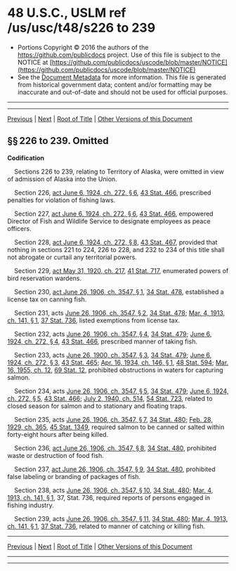 ---
---

# 48 U.S.C., USLM ref /us/usc/t48/s226 to 239

* Portions Copyright © 2016 the authors of the https://github.com/publicdocs project.
  Use of this file is subject to the NOTICE at [https://github.com/publicdocs/uscode/blob/master/NOTICE](https://github.com/publicdocs/uscode/blob/master/NOTICE)
* See the [Document Metadata](././../../../..//README.md) for more information.
  This file is generated from historical government data; content and/or formatting may be inaccurate and out-of-date and should not be used for official purposes.

----------
----------

[Previous](./../../../..//us/usc/t48/ch2/m__us_usc_t48_s225.md) | [Next](./../../../..//us/usc/t48/ch2/m__us_usc_t48_s240.md) | [Root of Title](./../../../../) | [Other Versions of this Document](https://publicdocs.github.io/go/links?ns=uslm&ref=%2Fus%2Fusc%2Ft48%2Fs226+to+239)

## §§ 226 to 239. Omitted

 __Codification__ 

    Sections 226 to 239, relating to Territory of Alaska, were omitted in view of admission of Alaska into the Union.

    Section 226, [act June 6, 1924, ch. 272, § 6][/us/act/1924-06-06/ch272/s6], [43 Stat. 466][/us/stat/43/466], prescribed penalties for violation of fishing laws.

    Section 227, [act June 6, 1924, ch. 272, § 6][/us/act/1924-06-06/ch272/s6], [43 Stat. 466][/us/stat/43/466], empowered Director of Fish and Wildlife Service to designate employees as peace officers.

    Section 228, [act June 6, 1924, ch. 272, § 8][/us/act/1924-06-06/ch272/s8], [43 Stat. 467][/us/stat/43/467], provided that nothing in sections 221 to 224, 226 to 228, and 232 to 234 of this title shall not abrogate or curtail any territorial powers.

    Section 229, [act May 31, 1920, ch. 217][/us/act/1920-05-31/ch217], [41 Stat. 717][/us/stat/41/717], enumerated powers of bird reservation wardens.

    Section 230, [act June 26, 1906, ch. 3547, § 1][/us/act/1906-06-26/ch3547/s1], [34 Stat. 478][/us/stat/34/478], established a license tax on canning fish.

    Section 231, acts [June 26, 1906, ch. 3547, § 2][/us/act/1906-06-26/ch3547/s2], [34 Stat. 478][/us/stat/34/478]; [Mar. 4, 1913, ch. 141, § 1][/us/act/1913-03-04/ch141/s1], [37 Stat. 736][/us/stat/37/736], listed exemptions from license tax.

    Section 232, acts [June 26, 1906, ch. 3547, § 4][/us/act/1906-06-26/ch3547/s4], [34 Stat. 479][/us/stat/34/479]; [June 6, 1924, ch. 272, § 4][/us/act/1924-06-06/ch272/s4], [43 Stat. 466][/us/stat/43/466], prescribed manner of taking fish.

    Section 233, acts [June 26, 1900, ch. 3547, § 3][/us/act/1900-06-26/ch3547/s3], [34 Stat. 479][/us/stat/34/479]; [June 6, 1924, ch. 272, § 3][/us/act/1924-06-06/ch272/s3], [43 Stat. 465][/us/stat/43/465]; [Apr. 16, 1934, ch. 146, § 1][/us/act/1934-04-16/ch146/s1], [48 Stat. 594][/us/stat/48/594]; [Mar. 16, 1955, ch. 12][/us/act/1955-03-16/ch12], [69 Stat. 12][/us/stat/69/12], prohibited obstructions in waters for capturing salmon.

    Section 234, acts [June 26, 1906, ch. 3547, § 5][/us/act/1906-06-26/ch3547/s5], [34 Stat. 479][/us/stat/34/479]; [June 6, 1924, ch. 272, § 5][/us/act/1924-06-06/ch272/s5], [43 Stat. 466][/us/stat/43/466]; [July 2, 1940, ch. 514][/us/act/1940-07-02/ch514], [54 Stat. 723][/us/stat/54/723], related to closed season for salmon and to stationary and floating traps.

    Section 235, acts [June 26, 1906, ch. 3547, § 7][/us/act/1906-06-26/ch3547/s7], [34 Stat. 480][/us/stat/34/480]; [Feb. 28, 1929, ch. 365][/us/act/1929-02-28/ch365], [45 Stat. 1349][/us/stat/45/1349], required salmon to be canned or salted within forty-eight hours after being killed.

    Section 236, [act June 26, 1906, ch. 3547, § 8][/us/act/1906-06-26/ch3547/s8], [34 Stat. 480][/us/stat/34/480], prohibited waste or destruction of food fish.

    Section 237, [act June 26, 1906, ch. 3547, § 9][/us/act/1906-06-26/ch3547/s9], [34 Stat. 480][/us/stat/34/480], prohibited false labeling or branding of packages of fish.

    Section 238, acts [June 26, 1906, ch. 3547, § 10][/us/act/1906-06-26/ch3547/s10], [34 Stat. 480][/us/stat/34/480]; [Mar. 4, 1913, ch. 141, § 1][/us/act/1913-03-04/ch141/s1], 37, Stat. 736, required reports of persons engaged in fishing industry.

    Section 239, acts [June 26, 1906, ch. 3547, § 11][/us/act/1906-06-26/ch3547/s11], [34 Stat. 480][/us/stat/34/480]; [Mar. 4, 1913, ch. 141, § 1][/us/act/1913-03-04/ch141/s1], [37 Stat. 736][/us/stat/37/736], related to manner of catching or killing fish.

----------

[Previous](./../../../..//us/usc/t48/ch2/m__us_usc_t48_s225.md) | [Next](./../../../..//us/usc/t48/ch2/m__us_usc_t48_s240.md) | [Root of Title](./../../../../) | [Other Versions of this Document](https://publicdocs.github.io/go/links?ns=uslm&ref=%2Fus%2Fusc%2Ft48%2Fs226+to+239)

----------
----------

[/us/act/1924-06-06/ch272/s6]: https://publicdocs.github.io/go/links?ns=uslm&ref=%2Fus%2Fact%2F1924-06-06%2Fch272%2Fs6
[/us/stat/43/466]: https://publicdocs.github.io/go/links?ns=uslm&ref=%2Fus%2Fstat%2F43%2F466
[/us/act/1924-06-06/ch272/s6]: https://publicdocs.github.io/go/links?ns=uslm&ref=%2Fus%2Fact%2F1924-06-06%2Fch272%2Fs6
[/us/stat/43/466]: https://publicdocs.github.io/go/links?ns=uslm&ref=%2Fus%2Fstat%2F43%2F466
[/us/act/1924-06-06/ch272/s8]: https://publicdocs.github.io/go/links?ns=uslm&ref=%2Fus%2Fact%2F1924-06-06%2Fch272%2Fs8
[/us/stat/43/467]: https://publicdocs.github.io/go/links?ns=uslm&ref=%2Fus%2Fstat%2F43%2F467
[/us/act/1920-05-31/ch217]: https://publicdocs.github.io/go/links?ns=uslm&ref=%2Fus%2Fact%2F1920-05-31%2Fch217
[/us/stat/41/717]: https://publicdocs.github.io/go/links?ns=uslm&ref=%2Fus%2Fstat%2F41%2F717
[/us/act/1906-06-26/ch3547/s1]: https://publicdocs.github.io/go/links?ns=uslm&ref=%2Fus%2Fact%2F1906-06-26%2Fch3547%2Fs1
[/us/stat/34/478]: https://publicdocs.github.io/go/links?ns=uslm&ref=%2Fus%2Fstat%2F34%2F478
[/us/act/1906-06-26/ch3547/s2]: https://publicdocs.github.io/go/links?ns=uslm&ref=%2Fus%2Fact%2F1906-06-26%2Fch3547%2Fs2
[/us/stat/34/478]: https://publicdocs.github.io/go/links?ns=uslm&ref=%2Fus%2Fstat%2F34%2F478
[/us/act/1913-03-04/ch141/s1]: https://publicdocs.github.io/go/links?ns=uslm&ref=%2Fus%2Fact%2F1913-03-04%2Fch141%2Fs1
[/us/stat/37/736]: https://publicdocs.github.io/go/links?ns=uslm&ref=%2Fus%2Fstat%2F37%2F736
[/us/act/1906-06-26/ch3547/s4]: https://publicdocs.github.io/go/links?ns=uslm&ref=%2Fus%2Fact%2F1906-06-26%2Fch3547%2Fs4
[/us/stat/34/479]: https://publicdocs.github.io/go/links?ns=uslm&ref=%2Fus%2Fstat%2F34%2F479
[/us/act/1924-06-06/ch272/s4]: https://publicdocs.github.io/go/links?ns=uslm&ref=%2Fus%2Fact%2F1924-06-06%2Fch272%2Fs4
[/us/stat/43/466]: https://publicdocs.github.io/go/links?ns=uslm&ref=%2Fus%2Fstat%2F43%2F466
[/us/act/1900-06-26/ch3547/s3]: https://publicdocs.github.io/go/links?ns=uslm&ref=%2Fus%2Fact%2F1900-06-26%2Fch3547%2Fs3
[/us/stat/34/479]: https://publicdocs.github.io/go/links?ns=uslm&ref=%2Fus%2Fstat%2F34%2F479
[/us/act/1924-06-06/ch272/s3]: https://publicdocs.github.io/go/links?ns=uslm&ref=%2Fus%2Fact%2F1924-06-06%2Fch272%2Fs3
[/us/stat/43/465]: https://publicdocs.github.io/go/links?ns=uslm&ref=%2Fus%2Fstat%2F43%2F465
[/us/act/1934-04-16/ch146/s1]: https://publicdocs.github.io/go/links?ns=uslm&ref=%2Fus%2Fact%2F1934-04-16%2Fch146%2Fs1
[/us/stat/48/594]: https://publicdocs.github.io/go/links?ns=uslm&ref=%2Fus%2Fstat%2F48%2F594
[/us/act/1955-03-16/ch12]: https://publicdocs.github.io/go/links?ns=uslm&ref=%2Fus%2Fact%2F1955-03-16%2Fch12
[/us/stat/69/12]: https://publicdocs.github.io/go/links?ns=uslm&ref=%2Fus%2Fstat%2F69%2F12
[/us/act/1906-06-26/ch3547/s5]: https://publicdocs.github.io/go/links?ns=uslm&ref=%2Fus%2Fact%2F1906-06-26%2Fch3547%2Fs5
[/us/stat/34/479]: https://publicdocs.github.io/go/links?ns=uslm&ref=%2Fus%2Fstat%2F34%2F479
[/us/act/1924-06-06/ch272/s5]: https://publicdocs.github.io/go/links?ns=uslm&ref=%2Fus%2Fact%2F1924-06-06%2Fch272%2Fs5
[/us/stat/43/466]: https://publicdocs.github.io/go/links?ns=uslm&ref=%2Fus%2Fstat%2F43%2F466
[/us/act/1940-07-02/ch514]: https://publicdocs.github.io/go/links?ns=uslm&ref=%2Fus%2Fact%2F1940-07-02%2Fch514
[/us/stat/54/723]: https://publicdocs.github.io/go/links?ns=uslm&ref=%2Fus%2Fstat%2F54%2F723
[/us/act/1906-06-26/ch3547/s7]: https://publicdocs.github.io/go/links?ns=uslm&ref=%2Fus%2Fact%2F1906-06-26%2Fch3547%2Fs7
[/us/stat/34/480]: https://publicdocs.github.io/go/links?ns=uslm&ref=%2Fus%2Fstat%2F34%2F480
[/us/act/1929-02-28/ch365]: https://publicdocs.github.io/go/links?ns=uslm&ref=%2Fus%2Fact%2F1929-02-28%2Fch365
[/us/stat/45/1349]: https://publicdocs.github.io/go/links?ns=uslm&ref=%2Fus%2Fstat%2F45%2F1349
[/us/act/1906-06-26/ch3547/s8]: https://publicdocs.github.io/go/links?ns=uslm&ref=%2Fus%2Fact%2F1906-06-26%2Fch3547%2Fs8
[/us/stat/34/480]: https://publicdocs.github.io/go/links?ns=uslm&ref=%2Fus%2Fstat%2F34%2F480
[/us/act/1906-06-26/ch3547/s9]: https://publicdocs.github.io/go/links?ns=uslm&ref=%2Fus%2Fact%2F1906-06-26%2Fch3547%2Fs9
[/us/stat/34/480]: https://publicdocs.github.io/go/links?ns=uslm&ref=%2Fus%2Fstat%2F34%2F480
[/us/act/1906-06-26/ch3547/s10]: https://publicdocs.github.io/go/links?ns=uslm&ref=%2Fus%2Fact%2F1906-06-26%2Fch3547%2Fs10
[/us/stat/34/480]: https://publicdocs.github.io/go/links?ns=uslm&ref=%2Fus%2Fstat%2F34%2F480
[/us/act/1913-03-04/ch141/s1]: https://publicdocs.github.io/go/links?ns=uslm&ref=%2Fus%2Fact%2F1913-03-04%2Fch141%2Fs1
[/us/act/1906-06-26/ch3547/s11]: https://publicdocs.github.io/go/links?ns=uslm&ref=%2Fus%2Fact%2F1906-06-26%2Fch3547%2Fs11
[/us/stat/34/480]: https://publicdocs.github.io/go/links?ns=uslm&ref=%2Fus%2Fstat%2F34%2F480
[/us/act/1913-03-04/ch141/s1]: https://publicdocs.github.io/go/links?ns=uslm&ref=%2Fus%2Fact%2F1913-03-04%2Fch141%2Fs1
[/us/stat/37/736]: https://publicdocs.github.io/go/links?ns=uslm&ref=%2Fus%2Fstat%2F37%2F736


